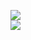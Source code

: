 [![](https://img.shields.io/badge/Made%20With-Github%20Spray-lightgrey.svg?style=for-the-badge&logo=github)](https://github.com/Annihil/github-spray#1987)  
[![](https://i.imgur.com/2DrTn0Z.gif)](https://github.com/Annihil/github-spray)